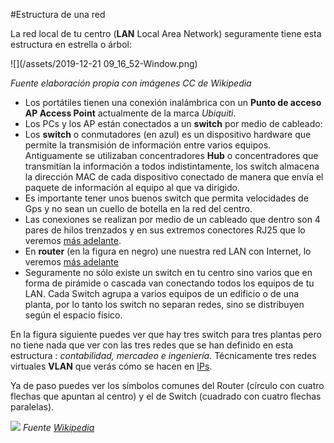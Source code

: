 #Estructura de una red

La red local de tu centro (**LAN** Local Area Network) seguramente tiene esta estructura en estrella o árbol:

![](/assets/2019-12-21 09_16_52-Window.png)

*Fuente elaboración propia con imágenes CC de Wikipedia*

* Los portátiles tienen una conexión inalámbrica con un **Punto de acceso AP Access Point** actualmente de la marca *Ubiquiti*.
* Los PCs y los AP están conectados a un **switch** por medio de cableado:
 * Los **switch** o conmutadores (en azul) es un dispositivo hardware que permite la transmisión de información entre varios equipos. Antiguamente se utilizaban concentradores **Hub** o concentradores que transmitían la información a todos indistintamente, los switch almacena la dirección MAC de cada dispositivo conectado de manera que envía el paquete de información al equipo al que va dirigido.
 * Es importante tener unos buenos switch que permita velocidades de Gps y no sean un cuello de botella en la red del centro.
 * Las conexiones se realizan por medio de un cableado que dentro son 4 pares de hilos trenzados y en sus extremos conectores RJ25 que lo veremos [más adelante](/redes/cableado.md).
* En **router** (en la figura en negro) une nuestra red LAN con Internet, lo veremos [más adelante](/redes/router.md)
* Seguramente no sólo existe un switch en tu centro sino varios que en forma de pirámide o cascada van conectando todos los equipos de tu LAN. Cada Switch agrupa a varios equipos de un edificio o de una planta, por lo tanto los switch no separan redes, sino se distribuyen según el espacio físico. 

En la figura siguiente puedes ver que hay tres switch para tres plantas pero no tiene nada que ver con las tres redes que se han definido en esta estructura : *contabilidad, mercadeo e ingeniería*. Técnicamente tres redes virtuales **VLAN** que verás cómo se hacen en [IPs](/redes/ips.md).

 Ya de paso puedes ver los símbolos comunes del Router (círculo con cuatro flechas que apuntan al centro) y el de Switch (cuadrado con cuatro flechas paralelas).

![](https://upload.wikimedia.org/wikipedia/commons/thumb/e/e8/VLAN.svg/615px-VLAN.svg.png)
*Fuente [Wikipedia](https://es.m.wikipedia.org/wiki/Archivo:VLAN.svg)*


 
